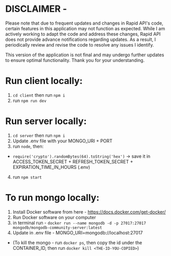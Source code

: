 # DISCLAIMER -

Please note that due to frequent updates and changes in Rapid API's code, certain features in this application may not function as expected. While I am actively working to adapt the code and address these changes, Rapid API does not provide advance notifications regarding updates. As a result, I periodically review and revise the code to resolve any issues I identify.

This version of the application is not final and may undergo further updates to ensure optimal functionality. Thank you for your understanding.

# Run client locally:

1. `cd client` then run `npm i`
2. run `npm run dev`

# Run server locally:

1. `cd server` then run `npm i`
2. Update .env file with your MONGO_URI + PORT
3. run `node`, then:

- `require('crypto').randomBytes(64).toString('hex')` -> save it in ACCESS_TOKEN_SECRET + REFRESH_TOKEN_SECRET + EXPIRATION_TIME_IN_HOURS (.env)

4. run `npm start`

# To run mongo locally:

1. Install Docker software from here - https://docs.docker.com/get-docker/
2. Run Docker software on your computer
3. in terminal run - `docker run --name mongodb -d -p 27017:27017 mongodb/mongodb-community-server:latest`
4. Update in .env file - MONGO_URI=mongodb://localhost:27017

- (To kill the mongo - run `docker ps`, then copy the id under the CONTAINER_ID, then run `docker kill <THE-ID-YOU-COPIED>`)
